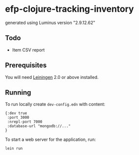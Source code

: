 # efp-clojure-tracking-inventory

generated using Luminus version "2.9.12.62"

## Todo

- Item CSV report

## Prerequisites

You will need [Leiningen][1] 2.0 or above installed.

[1]: https://github.com/technomancy/leiningen

## Running

To run locally create `dev-config.edn` with content:

```
{:dev true
 :port 3000
 :nrepl-port 7000
 :database-url "mongodb://..."
}
```

To start a web server for the application, run:

    lein run 